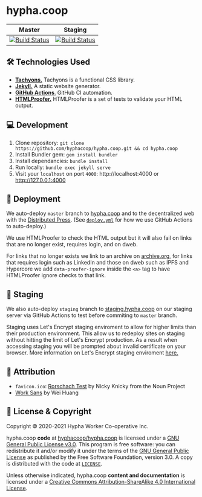 # hypha.coop
| Master | Staging |
| ------ | ------- |
|[![Build Status](https://github.com/hyphacoop/hypha.coop/actions/workflows/deploy.yml/badge.svg?branch=master)](https://github.com/hyphacoop/hypha.coop/actions)|[![Build Status](https://github.com/hyphacoop/hypha.coop/actions/workflows/deploy.yml/badge.svg?branch=staging)](https://github.com/hyphacoop/hypha.coop/actions)|


## 🛠️ Technologies Used

- [**Tachyons.**][tachyons] Tachyons is a functional CSS library.
- [**Jekyll.**][jekyll] A static website generator.
- [**GitHub Actions**.][gh-actions] GitHub CI automation.
- [**HTMLProofer.**][html-proofer] HTMLProofer is a set of tests to validate your HTML output.

## 💻 Development

1. Clone repository: `git clone https://github.com/hyphacoop/hypha.coop.git && cd hypha.coop`
2. Install Bundler gem: `gem install bundler`
3. Install dependancies: `bundle install`
4. Run locally: `bundle exec jekyll serve`
5. Visit your `localhost` on port `4000`: http://localhost:4000 or http://127.0.0.1:4000

## 🚀 Deployment

We auto-deploy `master` branch to [hypha.coop][website] and to the decentralized web with the [Distributed Press][distributed-press]. (See [`deploy.yml`][actions-conf] for how we use GitHub Actions to auto-deploy.)

We use HTMLProofer to check the HTML output but it will also fail on links that are no longer exist, requires login, and on dweb. 

For links that no longer exists we link to an archive on [archive.org](https://archive.org), for links that requires login such as LinkedIn and those on dweb such as IPFS and Hypercore we add `data-proofer-ignore` inside the `<a>` tag to have HTMLProofer ignore checks to that link.

## 🚧 Staging

We also auto-deploy `staging` branch to [staging.hypha.coop](https://staging.hypha.coop) on our staging server via GitHub Actions to test before commiting to `master` branch. 

Staging uses Let's Encrypt staging enviroment to allow for higher limits than their production environment. This allow us to redeploy sites on staging without hitting the limit of Let's Encrypt production. As a result when accessing staging you will be prompted about invalid certificate on your browser. More information on Let's Encrypt staging enviroment [here.](https://letsencrypt.org/docs/staging-environment/)

## 📑 Attribution

- `favicon.ico`: [Rorschach Test](https://thenounproject.com/nicky.humphreys/collection/repeat-pattern/?i=871159) by Nicky Knicky from the Noun Project
- [Work Sans](https://github.com/weiweihuanghuang/Work-Sans) by Wei Huang

## 📃 License & Copyright

Copyright © 2020-2021 Hypha Worker Co-operative Inc.

hypha.coop **code** at [hyphacoop/hypha.coop](https://github.com/hyphacoop/hypha.coop) is licensed under a [GNU General Public License v3.0](https://www.gnu.org/licenses/gpl.html). This program is free software: you can redistribute it and/or modify it under the terms of the [GNU General Public License](https://www.gnu.org/licenses/gpl.html) as published by the Free Software Foundation, version 3.0. A copy is distributed with the code at [`LICENSE`](./LICENSE).

Unless otherwise indicated, hypha.coop **content and documentation** is licensed under a [Creative Commons Attribution-ShareAlike 4.0 International License](http://creativecommons.org/licenses/by-sa/4.0/). 

<!-- Links -->
   [website]: https://hypha.coop
   [jekyll]: https://jekyllrb.com
   [tachyons]: http://tachyons.io
   [gh-actions]: https://docs.github.com/en/actions
   [actions-conf]: /.github/workflows/deploy.yml
   [distributed-press]: https://github.com/hyphacoop/api.distributed.press/
   [html-proofer]: https://github.com/gjtorikian/html-proofer/
